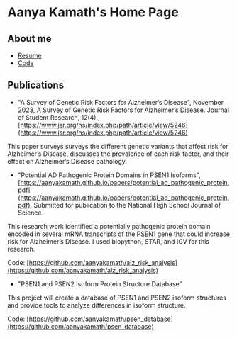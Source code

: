 # Aanya Kamath's Home Page

## About me

* [Resume](https://aanyakamath.github.io/resume/resume.pdf)
* [Code](https://www.github.com/aanyakamath)

## Publications

* "A Survey of Genetic Risk Factors for Alzheimer’s Disease", November 2023, A Survey of Genetic Risk Factors for Alzheimer’s Disease. Journal of Student Research, 12(4)., [https://www.jsr.org/hs/index.php/path/article/view/5246](https://www.jsr.org/hs/index.php/path/article/view/5246)

This paper surveys surveys the different genetic variants that affect risk for Alzheimer’s Disease, discusses the prevalence of each risk factor, and their effect on Alzheimer’s Disease pathology.

* "Potential AD Pathogenic Protein Domains in PSEN1 Isoforms", [https://aanyakamath.github.io/papers/potential_ad_pathogenic_protein.pdf](https://aanyakamath.github.io/papers/potential_ad_pathogenic_protein.pdf), Submitted for publication to the National High School Journal of Science

This research work identified a potentially pathogenic protein domain encoded in several mRNA transcripts of the PSEN1 gene that could increase risk for Alzheimer’s Disease. I used biopython, STAR, and IGV for this research. 

Code: [https://github.com/aanyakamath/alz_risk_analysis](https://github.com/aanyakamath/alz_risk_analysis)

* "PSEN1 and PSEN2 Isoform Protein Structure Database"

This project will create a database of PSEN1 and PSEN2 isoform structures and provide tools to analyze differences in isoform structure. 

Code: [https://github.com/aanyakamath/psen_database](https://github.com/aanyakamath/psen_database)



